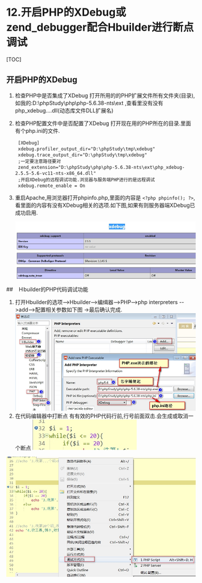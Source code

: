 # 12.开启PHP的XDebug或zend_debugger配合Hbuilder进行断点调试
[TOC]

## 开启PHP的XDebug
1. 检查PHP中是否集成了XDebug
    打开所用的的PHP扩展文件所有文件夹(目录),如我的:D:\phpStudy\php\php-5.6.38-nts\ext ,查看里没有没有php_xdebug....dll(动态库文件DLL扩展名)
2. 检查PHP配置文件中是否配置了XDebug
    打开现在用的PHP所在的目录.里面有个php.ini的文件.

        [XDebug]
        xdebug.profiler_output_dir="D:\phpStudy\tmp\xdebug"
        xdebug.trace_output_dir="D:\phpStudy\tmp\xdebug"
        ;一定要注意路径要对
        zend_extension="D:\phpStudy\php\php-5.6.38-nts\ext\php_xdebug-2.5.5-5.6-vc11-nts-x86_64.dll"
        ;开启XDebug的远程调试功能.浏览器与服务端PHP进行的是远程调试
        xdebug.remote_enable = On

3. 重启Apache,用浏览器打开phpinfo.php,里面的内容是 `<?php phpinfo(); ?>`,看里面的内容有没有XDebug相关的选项.如下图,如果有则服务器端XDebug已成功启用.

    ![](./_image/2018-11-19-11-15-08.jpg)

##　Ｈbuilder的PHP代码调试功能
1. 打开Hbuilder的选项-->Hbuilder-->编缉器-->PHP-->php interpreters -->add-->配置相关参数如下图  ->最后确认完成.
    ![](./_image/2018-11-19-11-21-14.jpg)
2. 在代码编辑器中打断点
    有有效的PHP代码行前,行号前面双击.会生成或取消一个断点
    ![](./_image/2018-11-19-11-24-27.jpg)


![](./_image/2018-11-19-11-26-17.jpg)


